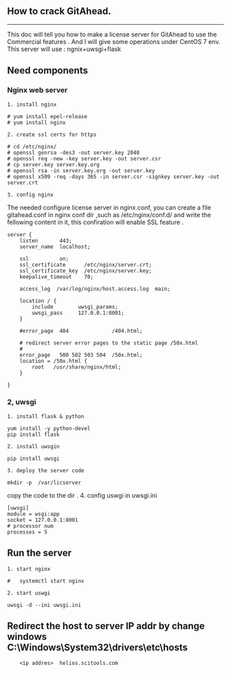 ## How to crack GitAhead.
---
This doc will tell you how to make a license server for GitAhead to use the Commercial features .
And I will give some operations under CentOS 7 env.
This server will use : ngnix+uwsgi+flask
## Need components 
### Nginx web server 
	1. install nginx 
```
# yum install epel-release
# yum install nginx 
```
	2. create ssl certs for https 
```
# cd /etc/nginx/
# openssl genrsa -des3 -out server.key 2048 
# openssl req -new -key server.key -out server.csr
# cp server.key server.key.org
# openssl rsa -in server.key.org -out server.key
# openssl x509 -req -days 365 -in server.csr -signkey server.key -out server.crt
```
	3. config nginx 
The needed configure license server in nginx.conf, you can create a file gitahead.conf in nginx conf dir ,such as /etc/nginx/conf.d/
and write the fellowing content in it, this confiration will enable SSL feature . 
```
server {
    listen       443;
    server_name  localhost;

    ssl          on;
    ssl_certificate      /etc/nginx/server.crt;
    ssl_certificate_key  /etc/nginx/server.key;
    keepalive_timeout    70;

    access_log  /var/log/nginx/host.access.log  main;

    location / {
        include        uwsgi_params;
        uwsgi_pass     127.0.0.1:8001;
    }

    #error_page  404              /404.html;

    # redirect server error pages to the static page /50x.html
    #
    error_page   500 502 503 504  /50x.html;
    location = /50x.html {
        root   /usr/share/nginx/html;
    }

}
```
### 2, uwsgi 

	1. install flask & python 
```
yum install -y python-devel
pip install flask 
```
	2. install uwsgin 
```
pip install uwsgi
```
	3. deploy the server code 
```
mkdir -p  /var/licserver
```
copy the code to the dir . 
	4. config uswgi in uwsgi.ini
```
[uwsgi]
module = wsgi:app
socket = 127.0.0.1:8001
# processor num
processes = 5

```

## Run the server 
	1. start nginx 
```
#	systemctl start nginx 
```
	2. start uswgi 
```
uwsgi -d --ini uwsgi.ini
```


## Redirect the host to server IP addr by change windows C:\Windows\System32\drivers\etc\hosts
```
	<ip addres>  helios.scitools.com
```